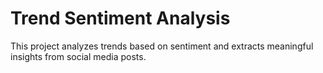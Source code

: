 # Trend Sentiment Analysis

This project analyzes trends based on sentiment and extracts meaningful insights from social media posts.
